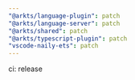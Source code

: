 ```yaml
---
"@arkts/language-plugin": patch
"@arkts/language-server": patch
"@arkts/shared": patch
"@arkts/typescript-plugin": patch
"vscode-naily-ets": patch
---
```


ci: release
